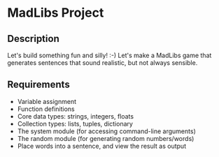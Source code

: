 # MadLibs Project

## Description
Let's build something fun and silly! :-) Let's make a MadLibs game that generates sentences that sound realistic, but not always sensible.

## Requirements
* Variable assignment
* Function definitions
* Core data types: strings, integers, floats
* Collection types: lists, tuples, dictionary
* The system module (for accessing command-line arguments)
* The random module (for generating random numbers/words)
* Place words into a sentence, and view the result as output
